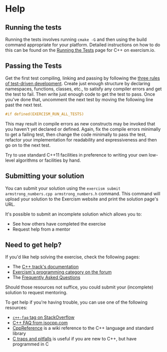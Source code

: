 # Help

## Running the tests

Running the tests involves running `cmake -G` and then using the build command appropriate for your platform.
Detailed instructions on how to do this can be found on the [Running the Tests](https://exercism.io/tracks/cpp/tests) page for C++ on exercism.io.

## Passing the Tests

Get the first test compiling, linking and passing by following the [three
rules of test-driven development](http://butunclebob.com/ArticleS.UncleBob.TheThreeRulesOfTdd).
Create just enough structure by declaring namespaces, functions, classes,
etc., to satisfy any compiler errors and get the test to fail. Then write
just enough code to get the test to pass. Once you've done that,
uncomment the next test by moving the following line past the next test.

```C++
#if defined(EXERCISM_RUN_ALL_TESTS)
```

This may result in compile errors as new constructs may be invoked that
you haven't yet declared or defined. Again, fix the compile errors minimally
to get a failing test, then change the code minimally to pass the test,
refactor your implementation for readability and expressiveness and then
go on to the next test.

Try to use standard C++11 facilities in preference to writing your own
low-level algorithms or facilities by hand.

## Submitting your solution

You can submit your solution using the `exercism submit armstrong_numbers.cpp armstrong_numbers.h` command.
This command will upload your solution to the Exercism website and print the solution page's URL.

It's possible to submit an incomplete solution which allows you to:

- See how others have completed the exercise
- Request help from a mentor

## Need to get help?

If you'd like help solving the exercise, check the following pages:

- The [C++ track's documentation](https://exercism.org/docs/tracks/cpp)
- [Exercism's programming category on the forum](https://forum.exercism.org/c/programming/5)
- The [Frequently Asked Questions](https://exercism.org/docs/using/faqs)

Should those resources not suffice, you could submit your (incomplete) solution to request mentoring.

To get help if you're having trouble, you can use one of the following resources:

- [`c++-faq` tag on StackOverflow](https://stackoverflow.com/tags/c%2b%2b-faq/info)
- [C++ FAQ from isocpp.com](https://isocpp.org/faq)
- [CppReference](http://en.cppreference.com/) is a wiki reference to the C++ language and standard library
- [C traps and pitfalls](http://www.slideshare.net/LegalizeAdulthood/c-traps-and-pitfalls-for-c-programmers) is useful if you are new to C++, but have programmed in C